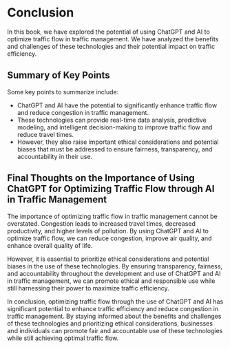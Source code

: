 # Conclusion

In this book, we have explored the potential of using ChatGPT and AI to optimize traffic flow in traffic management. We have analyzed the benefits and challenges of these technologies and their potential impact on traffic efficiency.

Summary of Key Points
---------------------

Some key points to summarize include:

* ChatGPT and AI have the potential to significantly enhance traffic flow and reduce congestion in traffic management.
* These technologies can provide real-time data analysis, predictive modeling, and intelligent decision-making to improve traffic flow and reduce travel times.
* However, they also raise important ethical considerations and potential biases that must be addressed to ensure fairness, transparency, and accountability in their use.

Final Thoughts on the Importance of Using ChatGPT for Optimizing Traffic Flow through AI in Traffic Management
--------------------------------------------------------------------------------------------------------------

The importance of optimizing traffic flow in traffic management cannot be overstated. Congestion leads to increased travel times, decreased productivity, and higher levels of pollution. By using ChatGPT and AI to optimize traffic flow, we can reduce congestion, improve air quality, and enhance overall quality of life.

However, it is essential to prioritize ethical considerations and potential biases in the use of these technologies. By ensuring transparency, fairness, and accountability throughout the development and use of ChatGPT and AI in traffic management, we can promote ethical and responsible use while still harnessing their power to maximize traffic efficiency.

In conclusion, optimizing traffic flow through the use of ChatGPT and AI has significant potential to enhance traffic efficiency and reduce congestion in traffic management. By staying informed about the benefits and challenges of these technologies and prioritizing ethical considerations, businesses and individuals can promote fair and accountable use of these technologies while still achieving optimal traffic flow.